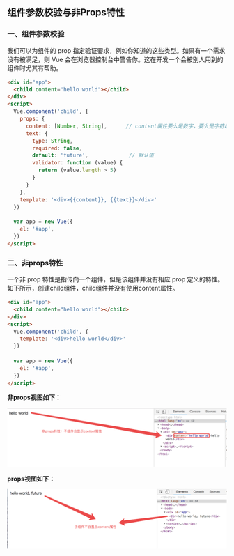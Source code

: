 
## 组件参数校验与非Props特性

### 一、组件参数校验

我们可以为组件的 prop 指定验证要求，例如你知道的这些类型。如果有一个需求没有被满足，则 Vue 会在浏览器控制台中警告你。这在开发一个会被别人用到的组件时尤其有帮助。

```HTML
<div id="app">
  <child content="hello world"></child>
</div>
<script>
  Vue.component('child', {
    props: {
      content: [Number, String],      // content属性要么是数字，要么是字符串
      text: {
        type: String,
        required: false,
        default: 'future',             // 默认值
        validator: function (value) {
          return (value.length > 5)
        }
      }
    },
    template: '<div>{{content}}, {{text}}</div>'
  })

  var app = new Vue({
    el: '#app',
  })
</script>
```

### 二、非props特性

一个非 prop 特性是指传向一个组件，但是该组件并没有相应 prop 定义的特性。如下所示，创建child组件，child组件并没有使用content属性。

```HTML
<div id="app">
  <child content="hello world"></child>
</div>
<script>
  Vue.component('child', {
    template: '<div>hello world</div>'
  })

  var app = new Vue({
    el: '#app',
  })
</script>
```

**非props视图如下：**

![](https://raw.githubusercontent.com/Bian2017/TravelWebsite/master/docs/img/non-props.png)

**props视图如下：**

![](https://raw.githubusercontent.com/Bian2017/TravelWebsite/master/docs/img/props-content.png)
